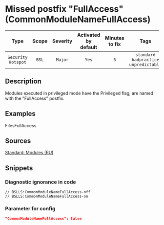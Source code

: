 # Missed postfix "FullAccess" (CommonModuleNameFullAccess)

| Type | Scope | Severity | Activated<br/>by default | Minutes<br/>to fix | Tags |
| :-: | :-: | :-: | :-: | :-: | :-: |
| `Security Hotspot` | `BSL` | `Major` | `Yes` | `5` | `standard`<br/>`badpractice`<br/>`unpredictable` |

<!-- Блоки выше заполняются автоматически, не трогать -->
## Description

<!-- Описание диагностики заполняется вручную. Необходимо понятным языком описать смысл и схему работу -->

Modules executed in privileged mode have the Privileged flag, are named with the "FullAccess" postfix.

## Examples

<!-- В данном разделе приводятся примеры, на которые диагностика срабатывает, а также можно привести пример, как можно исправить ситуацию -->

FilesFullAccess

## Sources

<!-- Необходимо указывать ссылки на все источники, из которых почерпнута информация для создания диагностики -->

[Standard: Modules (RU)](https://its.1c.ru/db/v8std#content:469:hdoc:2.2)

## Snippets

<!-- Блоки ниже заполняются автоматически, не трогать -->
### Diagnostic ignorance in code

```bsl
// BSLLS:CommonModuleNameFullAccess-off
// BSLLS:CommonModuleNameFullAccess-on
```

### Parameter for config

```json
"CommonModuleNameFullAccess": false
```
